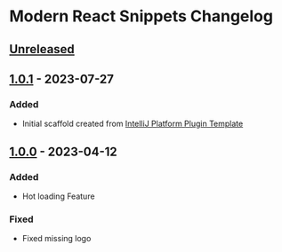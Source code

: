 <!-- Keep a Changelog guide -> https://keepachangelog.com -->

# Modern React Snippets Changelog

## [Unreleased]

## [1.0.1] - 2023-07-27

### Added
- Initial scaffold created from [IntelliJ Platform Plugin Template](https://github.com/JetBrains/intellij-platform-plugin-template)

## [1.0.0] - 2023-04-12

### Added
- Hot loading Feature

### Fixed
- Fixed missing logo

[Unreleased]: https://github.com/anuragkanwar/modern-react-snippets-plugin/compare/v1.0.1...HEAD

[1.0.1]: https://github.com/anuragkanwar/modern-react-snippets-plugin/compare/v1.0.0...v1.0.1

[1.0.0]: https://github.com/anuragkanwar/modern-react-snippets-plugin/commits/v1.0.0

[Unreleased]: https://github.com/anuragkanwar/modern-react-snippets-plugin/compare/v1.0.1...HEAD

[1.0.1]: https://github.com/anuragkanwar/modern-react-snippets-plugin/compare/v1.0.0...v1.0.1

[1.0.0]: https://github.com/anuragkanwar/modern-react-snippets-plugin/commits/v1.0.0
